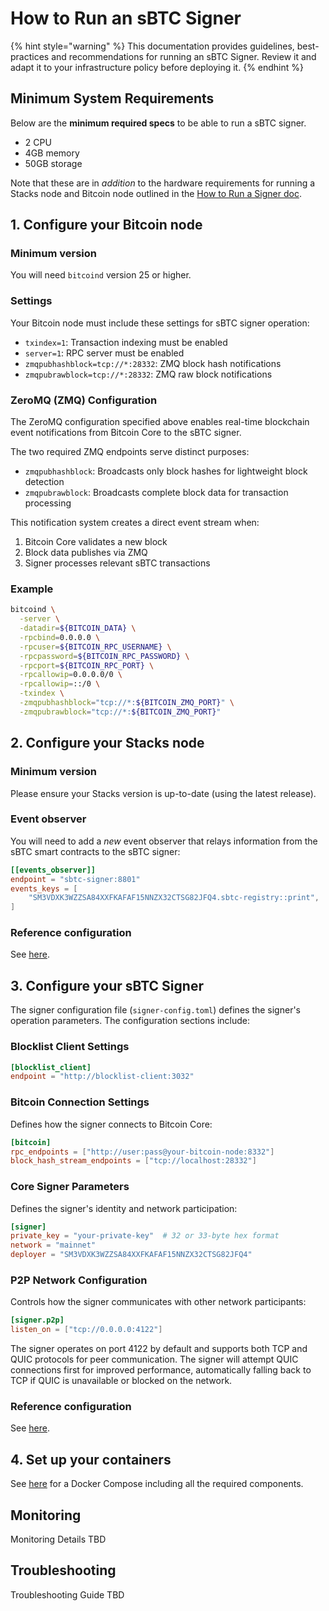 # How to Run an sBTC Signer

{% hint style="warning" %}
This documentation provides guidelines, best-practices and recommendations for
running an sBTC Signer. Review it and adapt it to your infrastructure policy
before deploying it.
{% endhint %}

## Minimum System Requirements

Below are the **minimum required specs** to be able to run a sBTC signer.

- 2 CPU
- 4GB memory
- 50GB storage

Note that these are in _addition_ to the hardware requirements for running a
Stacks node and Bitcoin node outlined in the [How to Run a Signer
doc](../running-a-signer/README.md).

## 1. Configure your Bitcoin node

### Minimum version

You will need `bitcoind` version 25 or higher.

### Settings

Your Bitcoin node must include these settings for sBTC signer operation:

   - `txindex=1`: Transaction indexing must be enabled
   - `server=1`: RPC server must be enabled
   - `zmqpubhashblock=tcp://*:28332`: ZMQ block hash notifications
   - `zmqpubrawblock=tcp://*:28332`: ZMQ raw block notifications

### ZeroMQ (ZMQ) Configuration

The ZeroMQ configuration specified above enables real-time blockchain event
notifications from Bitcoin Core to the sBTC signer.

The two required ZMQ endpoints serve distinct purposes:

- `zmqpubhashblock`: Broadcasts only block hashes for lightweight block
  detection
- `zmqpubrawblock`: Broadcasts complete block data for transaction processing

This notification system creates a direct event stream when:

1. Bitcoin Core validates a new block
1. Block data publishes via ZMQ
1. Signer processes relevant sBTC transactions

### Example

```bash
bitcoind \
  -server \
  -datadir=${BITCOIN_DATA} \
  -rpcbind=0.0.0.0 \
  -rpcuser=${BITCOIN_RPC_USERNAME} \
  -rpcpassword=${BITCOIN_RPC_PASSWORD} \
  -rpcport=${BITCOIN_RPC_PORT} \
  -rpcallowip=0.0.0.0/0 \
  -rpcallowip=::/0 \
  -txindex \
  -zmqpubhashblock="tcp://*:${BITCOIN_ZMQ_PORT}" \
  -zmqpubrawblock="tcp://*:${BITCOIN_ZMQ_PORT}"
```

## 2. Configure your Stacks node

### Minimum version

Please ensure your Stacks version is up-to-date (using the latest release).

### Event observer

You will need to add a _new_ event observer that relays information from the
sBTC smart contracts to the sBTC signer:

```toml
[[events_observer]]
endpoint = "sbtc-signer:8801"
events_keys = [
    "SM3VDXK3WZZSA84XXFKAFAF15NNZX32CTSG82JFQ4.sbtc-registry::print",
]
```

### Reference configuration

See
[here](https://github.com/stacks-network/sbtc/blob/main/docker/mainnet/nodes/stacks/Config.toml.in).


## 3. Configure your sBTC Signer

The signer configuration file (`signer-config.toml`) defines the signer's
operation parameters. The configuration sections include:

### Blocklist Client Settings

```toml
[blocklist_client]
endpoint = "http://blocklist-client:3032"
```

### Bitcoin Connection Settings

Defines how the signer connects to Bitcoin Core:

```toml
[bitcoin]
rpc_endpoints = ["http://user:pass@your-bitcoin-node:8332"]
block_hash_stream_endpoints = ["tcp://localhost:28332"]
```

### Core Signer Parameters

Defines the signer's identity and network participation:

```toml
[signer]
private_key = "your-private-key"  # 32 or 33-byte hex format
network = "mainnet"
deployer = "SM3VDXK3WZZSA84XXFKAFAF15NNZX32CTSG82JFQ4"
```

### P2P Network Configuration

Controls how the signer communicates with other network participants:

```toml
[signer.p2p]
listen_on = ["tcp://0.0.0.0:4122"]
```

The signer operates on port 4122 by default and supports both TCP and QUIC
protocols for peer communication. The signer will attempt QUIC connections first
for improved performance, automatically falling back to TCP if QUIC is
unavailable or blocked on the network.

### Reference configuration

See
[here](https://github.com/stacks-network/sbtc/blob/main/docker/mainnet/sbtc-signer/signer-config.toml.in).

## 4. Set up your containers

See
[here](https://github.com/stacks-network/sbtc/blob/main/docker/mainnet/docker-compose.yml)
for a Docker Compose including all the required components.

## Monitoring

Monitoring Details TBD

## Troubleshooting

Troubleshooting Guide TBD
